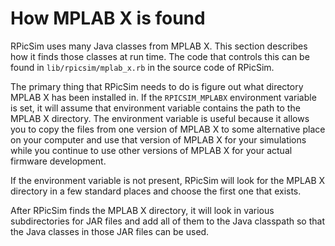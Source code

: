 How MPLAB X is found
====

RPicSim uses many Java classes from MPLAB X.
This section describes how it finds those classes at run time.
The code that controls this can be found in `lib/rpicsim/mplab_x.rb` in the source code of RPicSim.

The primary thing that RPicSim needs to do is figure out what directory MPLAB X has been installed in.
If the `RPICSIM_MPLABX` environment variable is set, it will assume that environment variable contains the path to the MPLAB X directory.
The environment variable is useful because it allows you to copy the files from one version of MPLAB X to some alternative place on your computer and use that version of MPLAB X for your simulations while you continue to use other versions of MPLAB X for your actual firmware development.

If the environment variable is not present, RPicSim will look for the MPLAB X directory in a few standard places and choose the first one that exists.

After RPicSim finds the MPLAB X directory, it will look in various subdirectories for JAR files and add all of them to the Java classpath so that the Java classes in those JAR files can be used.
